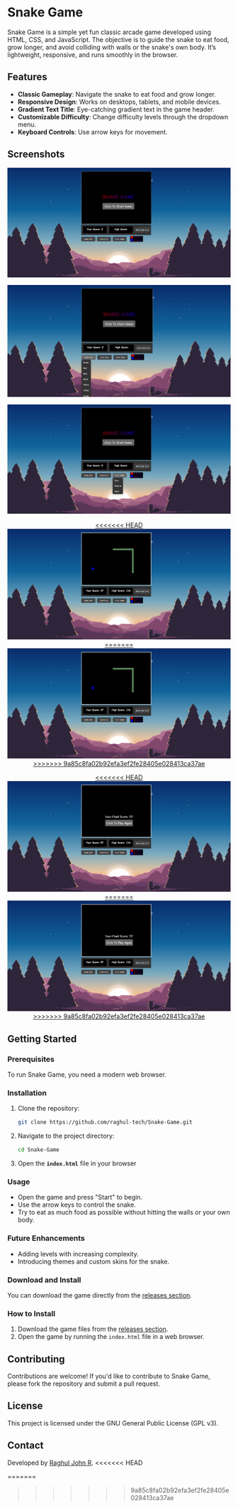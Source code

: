 
# Snake Game

Snake Game is a simple yet fun classic arcade game developed using HTML, CSS, and JavaScript. The objective is to guide the snake to eat food, grow longer, and avoid colliding with walls or the snake's own body. It’s lightweight, responsive, and runs smoothly in the browser.

## Features
- **Classic Gameplay**: Navigate the snake to eat food and grow longer.
- **Responsive Design**: Works on desktops, tablets, and mobile devices.
- **Gradient Text Title**: Eye-catching gradient text in the game header.
- **Customizable Difficulty**: Change difficulty levels through the dropdown menu.
- **Keyboard Controls**: Use arrow keys for movement.

## Screenshots

<p align="center">
  <a href="https://github.com/raghul-tech/Snake-Game.git">
    <img src="img/start.png" alt="Start Screen">
  </a>
</p>

<p align="center">
  <a href="https://github.com/raghul-tech/Snake-Game.git">
    <img src="img/snakecolor.png" alt="snakecolor-screen">
  </a>
</p>

<p align="center">
  <a href="https://github.com/raghul-tech/Snake-Game.git">
    <img src="img/modes.png" alt="snake-mode screen">
  </a>
</p>

<p align="center">
  <a href="https://github.com/raghul-tech/Snake-Game.git">
<<<<<<< HEAD
    <img src="img/snakegame.png" alt="snake-game screen">
=======
    <img src="img/snakeGame.png" alt="Game Over Screen">
>>>>>>> 9a85c8fa02b92efa3ef2fe28405e028413ca37ae
  </a>
</p>

<p align="center">
  <a href="https://github.com/raghul-tech/Snake-Game.git">
<<<<<<< HEAD
    <img src="img/SnakeGameOver.png" alt="Over Screen">
=======
    <img src="img/snakeGameOver.png" alt="Game Over Screen">
>>>>>>> 9a85c8fa02b92efa3ef2fe28405e028413ca37ae
  </a>
</p>

## Getting Started
### Prerequisites
To run Snake Game, you need a modern web browser.

### Installation
1. Clone the repository:
   ```bash
   git clone https://github.com/raghul-tech/Snake-Game.git
   ```
2. Navigate to the project directory:
   ```bash
   cd Snake-Game
   ```
3. Open the **`index.html`** file in your browser

### Usage
- Open the game and press "Start" to begin.
- Use the arrow keys to control the snake.
- Try to eat as much food as possible without hitting the walls or your own body.

### Future Enhancements
- Adding levels with increasing complexity.
- Introducing themes and custom skins for the snake.

### Download and Install
You can download the game directly from the [releases section](https://github.com/raghul-tech/Snake-Game/releases).

### How to Install
1. Download the game files from the [releases section](https://github.com/raghul-tech/Snake-Game/releases).
2. Open the game by running the `index.html` file in a web browser.

## Contributing
Contributions are welcome! If you'd like to contribute to Snake Game, please fork the repository and submit a pull request.

## License
This project is licensed under the  GNU General Public License (GPL v3).

## Contact
Developed by [Raghul John R](https://www.linkedin.com/in/raghul-john-r-3a9577320).
<<<<<<< HEAD

=======
>>>>>>> 9a85c8fa02b92efa3ef2fe28405e028413ca37ae
